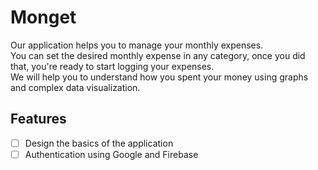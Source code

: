 # Monget

Our application helps you to manage your monthly expenses. <br>
You can set the desired monthly expense in any category, once you did that, you're ready to start logging your expenses.<br>
We will help you to understand how you spent your money using graphs and complex data visualization.

## Features

- [ ] Design the basics of the application
- [ ] Authentication using Google and Firebase
